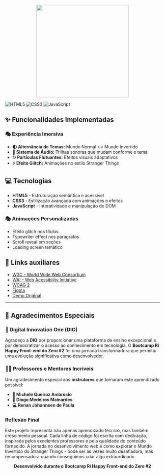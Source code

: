 <p align="center">
    <img width="300" src="https://micheleambrosio.github.io/semana-frontend-mundo-invertido/assets/images/banner/logo.svg">
</p>

<p align="center"> 
    
![HTML5](https://img.shields.io/badge/HTML5-E34F26?style=for-the-badge&logo=html5&logoColor=white)
![CSS3](https://img.shields.io/badge/CSS3-1572B6?style=for-the-badge&logo=css3&logoColor=white)
![JavaScript](https://img.shields.io/badge/JavaScript-F7DF1E?style=for-the-badge&logo=javascript&logoColor=black)

</p>

## ✨ Funcionalidades Implementadas

### 🎭 **Experiência Imersiva**
- **🌓 Alternância de Temas:** Mundo Normal ↔ Mundo Invertido
- **🎵 Sistema de Áudio:** Trilhas sonoras que mudam conforme o tema
- **✨ Partículas Flutuantes:** Efeitos visuais adaptativos
- **⚡ Efeito Glitch:** Animações no estilo Stranger Things

## 💻 Tecnologias
- **HTML5** - Estruturação semântica e acessível
- **CSS3** - Estilização avançada com animações e efeitos
- **JavaScript** - Interatividade e manipulação do DOM

### 🎭 **Animações Personalizadas**
- Efeito glitch nos títulos
- Typewriter effect nos parágrafos
- Scroll reveal em seções
- Loading screen temático

## 🔗 Links auxiliares

- [W3C - World Wide Web Consortium](http://w3c.org)
- [WAI - Web Acessibility Initiative](https://www.w3.org/WAI/)
- [WCAG 2](https://www.w3.org/WAI/WCAG21/quickref/) 
- [Figma](https://www.figma.com/file/I3Q42CcVUziRN3iMfTrbfb/Stranger-Things?node-id=0%3A1) 
- [Demo Original](https://micheleambrosio.github.io/semana-frontend-mundo-invertido/) 

---

## 🙏 Agradecimentos Especiais

### 🎯 **Digital Innovation One (DIO)**
Agradeço à **DIO** por proporcionar uma plataforma de ensino excepcional e por democratizar o acesso ao conhecimento em tecnologia. O **Bootcamp Ri Happy Front-end do Zero #2** foi uma jornada transformadora que permitiu uma evolução significativa como desenvolvedor.

### 👨‍🏫 **Professores e Mentores Incríveis**
Um agradecimento especial aos **instrutores** que tornaram este aprendizado possível:

- **🌟 Michele Queiroz Ambrosio** 
- **🚀 Diogo Medeiros Mainardes**
- **💻 Renan Johannsen de Paula**

### **Reflexão Final**

Este projeto representa não apenas aprendizado técnico, mas também crescimento pessoal. Cada linha de código foi escrita com dedicação, inspirada pelos excelentes professores e pela qualidade do conteúdo fornecido.
A jornada no desenvolvimento web é como explorar o Mundo Invertido do Stranger Things - pode ser as vezes muito desafiadora, mas recompensadora quando conseguimos criar algo extraordinário.


<div align="center">

**Desenvolvido durante o Bootcamp Ri Happy Front-end do Zero #2**

</div>
